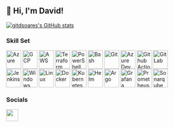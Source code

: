 ## 👋 Hi, I'm David!

<a href="http://www.github.com/gitdsoares"><img src="https://github-readme-stats.vercel.app/api?username=gitdsoares&show_icons=true&hide=&count_private=true&title_color=0891b2&text_color=ffffff&icon_color=0891b2&bg_color=1c1917&hide_border=true&show_icons=true" alt="gitdsoares's GitHub stats" /></a>

### Skill Set
<div>
  
  <img align="center" alt="Azure" height="50" width="40" src="https://cdn.jsdelivr.net/gh/devicons/devicon@latest/icons/azure/azure-original.svg" />
  <img align="center" alt="GCP" height="50" width="40" src="https://cdn.jsdelivr.net/gh/devicons/devicon@latest/icons/googlecloud/googlecloud-original.svg" />
  <img align="center" alt="AWS" height="50" width="40" src="https://cdn.jsdelivr.net/gh/devicons/devicon@latest/icons/amazonwebservices/amazonwebservices-original-wordmark.svg" />
  <img align="center" alt="Terraform" height="50" width="40" src="https://cdn.jsdelivr.net/gh/devicons/devicon@latest/icons/terraform/terraform-original.svg" />
  <img align="center" alt="PowerShell" height="50" width="40" src="https://cdn.jsdelivr.net/gh/devicons/devicon@latest/icons/powershell/powershell-original.svg" />
  <img align="center" alt="Bash" height="50" width="40" src="https://cdn.jsdelivr.net/gh/devicons/devicon@latest/icons/bash/bash-original.svg" />
  <img align="center" alt="Git" height="50" width="40" src="https://cdn.jsdelivr.net/gh/devicons/devicon@latest/icons/git/git-original.svg" />
  <img align="center" alt="Azure DevOps" height="50" width="40" src="https://cdn.jsdelivr.net/gh/devicons/devicon@latest/icons/azuredevops/azuredevops-original.svg" />
  <img align="center" alt="Github Actions" height="50" width="40" src="https://cdn.jsdelivr.net/gh/devicons/devicon@latest/icons/githubactions/githubactions-original.svg" />
  <img align="center" alt="GitLab" height="50" width="40" src="https://cdn.jsdelivr.net/gh/devicons/devicon@latest/icons/gitlab/gitlab-original.svg" /></br>
  <img align="center" alt="Jenkins" height="50" width="40" src="https://cdn.jsdelivr.net/gh/devicons/devicon@latest/icons/jenkins/jenkins-original.svg" />
  <img align="center" alt="Windows" height="50" width="40" src="https://cdn.jsdelivr.net/gh/devicons/devicon@latest/icons/windows11/windows11-original.svg" />
  <img align="center" alt="Linux" height="50" width="40" src="https://cdn.jsdelivr.net/gh/devicons/devicon@latest/icons/linux/linux-original.svg" />
  <img align="center" alt="Docker" height="50" width="40" src="https://cdn.jsdelivr.net/gh/devicons/devicon@latest/icons/docker/docker-original.svg" />
  <img align="center" alt="Kubernetes" height="50" width="40" src="https://cdn.jsdelivr.net/gh/devicons/devicon@latest/icons/kubernetes/kubernetes-original.svg" />
  <img align="center" alt="Helm" height="50" width="40" src="https://cdn.jsdelivr.net/gh/devicons/devicon@latest/icons/helm/helm-original.svg" />
  <img align="center" alt="Argo" height="50" width="40" src="https://cdn.jsdelivr.net/gh/devicons/devicon@latest/icons/argocd/argocd-original.svg" />
  <img align="center" alt="Grafana" height="50" width="40" src="https://cdn.jsdelivr.net/gh/devicons/devicon@latest/icons/grafana/grafana-original.svg" />
  <img align="center" alt="Prometheus" height="50" width="40" src="https://cdn.jsdelivr.net/gh/devicons/devicon@latest/icons/prometheus/prometheus-original.svg" />
  <img align="center" alt="Sonarqube" height="50" width="40" src="https://cdn.jsdelivr.net/gh/devicons/devicon@latest/icons/sonarqube/sonarqube-original.svg" />

</div>

 ### Socials
<div> 

  <a href="https://www.linkedin.com/in/dsoaresaraujo" target="_blank" rel="noreferrer"> <picture> <source media="(prefers-color-scheme: dark)" srcset="https://raw.githubusercontent.com/danielcranney/readme-generator/main/public/icons/socials/linkedin-dark.svg" /> <source media="(prefers-color-scheme: light)" srcset="https://raw.githubusercontent.com/danielcranney/readme-generator/main/public/icons/socials/linkedin.svg" /> <img src="https://raw.githubusercontent.com/danielcranney/readme-generator/main/public/icons/socials/linkedin.svg" width="32" height="32" /> </picture> </a></p>
  
</div>
